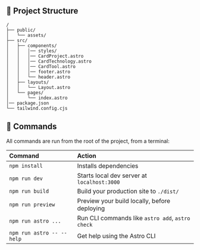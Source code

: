 ## 🚀 Project Structure

```
/
├── public/
│   └── assets/
├── src/
│   ├── components/
│   │   │── styles/
│   │   │── CardProject.astro   
│   │   │── CardTechnology.astro
│   │   │── CardTool.astro 
│   │   │── footer.astro
│   │   └── header.astro
│   ├── layouts/
│   │   └── Layout.astro
│   └── pages/
│       └── index.astro
│── package.json
└── tailwind.config.cjs
```

## 🧞 Commands

All commands are run from the root of the project, from a terminal:

| Command                   | Action                                           |
| :------------------------ | :----------------------------------------------- |
| `npm install`             | Installs dependencies                            |
| `npm run dev`             | Starts local dev server at `localhost:3000`      |
| `npm run build`           | Build your production site to `./dist/`          |
| `npm run preview`         | Preview your build locally, before deploying     |
| `npm run astro ...`       | Run CLI commands like `astro add`, `astro check` |
| `npm run astro -- --help` | Get help using the Astro CLI                     |

